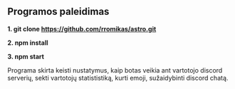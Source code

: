 ## Programos paleidimas

**1. git clone https://github.com/rromikas/astro.git**

**2. npm install**

**3. npm start**

Programa skirta keisti nustatymus, kaip botas veikia ant vartotojo discord serverių, sekti vartotojų statististiką, kurti emoji, sužaidybinti discord chatą.
